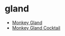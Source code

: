 # gland

 * [Monkey Gland](../../index/m/monkey-gland-200997.json)
 * [Monkey Gland Cocktail](../../index/m/monkey-gland-cocktail.json)
